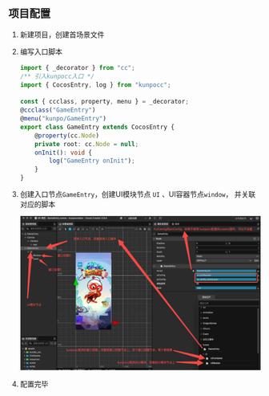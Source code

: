 ## 项目配置

1. 新建项目，创建首场景文件

2. 编写入口脚本

   ```typescript
   import { _decorator } from "cc";
   /** 引入kunpocc入口 */
   import { CocosEntry, log } from "kunpocc";
   
   const { ccclass, property, menu } = _decorator;
   @ccclass("GameEntry")
   @menu("kunpo/GameEntry")
   export class GameEntry extends CocosEntry {
       @property(cc.Node)
       private root: cc.Node = null;
       onInit(): void {
           log("GameEntry onInit");
       }
   }
   ```

3. 创建入口节点`GameEntry`，创建UI模块节点 `UI` 、UI容器节点`window`， 并关联对应的脚本

   ![image-basic-config](./../image/image-basic-config.png#pic_left)

4. 配置完毕